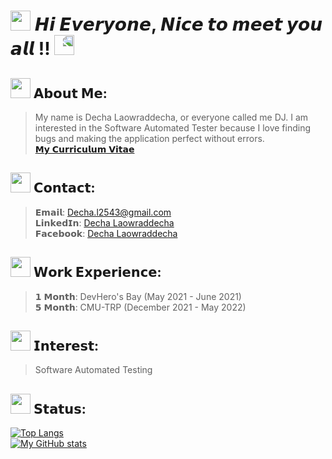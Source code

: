 # <img src="https://media.giphy.com/media/NyMaiJVuPmPKcYbbKd/giphy.gif" width="32px" height="32px"/>  𝙃𝙞 𝙀𝙫𝙚𝙧𝙮𝙤𝙣𝙚, 𝙉𝙞𝙘𝙚 𝙩𝙤 𝙢𝙚𝙚𝙩 𝙮𝙤𝙪 𝙖𝙡𝙡 !! <img src="https://media.giphy.com/media/NyMaiJVuPmPKcYbbKd/giphy.gif" width="32px" height="32px" style="transform: scaleX(-1);"/>

## <img src="https://media.giphy.com/media/1jgLDGD1Bn27e/giphy.gif" height="32px"/> 𝗔𝗯𝗼𝘂𝘁 𝗠𝗲:
> My name is Decha Laowraddecha, or everyone called me DJ. I am interested in the Software Automated Tester because I love finding bugs and making the application perfect without errors.\
> [𝗠𝘆 𝗖𝘂𝗿𝗿𝗶𝗰𝘂𝗹𝘂𝗺 𝗩𝗶𝘁𝗮𝗲](https://cmu.to/DechaCV)

## <img src="https://media.giphy.com/media/vNY0UZX11LcNW/giphy.gif" height="32px"/> 𝗖𝗼𝗻𝘁𝗮𝗰𝘁: 
> 𝗘𝗺𝗮𝗶𝗹: Decha.l2543@gmail.com\
> 𝗟𝗶𝗻𝗸𝗲𝗱𝗜𝗻: [Decha Laowraddecha](https://www.linkedin.com/in/decha-laowraddecha-56b686232/)\
> 𝗙𝗮𝗰𝗲𝗯𝗼𝗼𝗸: [Decha Laowraddecha](https://www.facebook.com/blacknekodesu)

## <img src="https://media.giphy.com/media/jropizanexJMkSJNrW/giphy.gif" height="32px"/> 𝗪𝗼𝗿𝗸 𝗘𝘅𝗽𝗲𝗿𝗶𝗲𝗻𝗰𝗲:
> 𝟭 𝗠𝗼𝗻𝘁𝗵: DevHero's Bay (May 2021 - June 2021)\
> 𝟱 𝗠𝗼𝗻𝘁𝗵: CMU-TRP (December 2021 - May 2022)

## <img src="https://media.giphy.com/media/QT2igwyVWdjFTwwRSk/giphy.gif" height="32px"/> 𝗜𝗻𝘁𝗲𝗿𝗲𝘀𝘁:
> Software Automated Testing

## <img src="https://media.giphy.com/media/c0xcPudJy1JDy/giphy.gif" height="32px"/> 𝗦𝘁𝗮𝘁𝘂𝘀:
[![Top Langs](https://github-readme-stats.vercel.app/api/top-langs/?username=blackneko1234&layout=compact)](https://github.com/anuraghazra/github-readme-stats)\
[![My GitHub stats](https://github-readme-stats.vercel.app/api?username=blackneko1234&show_icons=true&hide=prs,issues)](https://github.com/anuraghazra/github-readme-stats)
